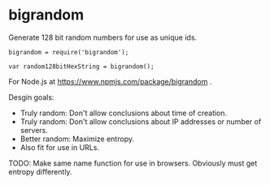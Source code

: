 # bigrandom
Generate 128 bit random numbers for use as unique ids.

```
bigrandom = require('bigrandom');

var random128bitHexString = bigrandom();
```

For Node.js at https://www.npmjs.com/package/bigrandom .

Desgin goals:

* Truly random:
  Don't allow conclusions about time of creation.
* Truly random:
  Don't allow conclusions about IP addresses or number of servers.
* Better random: Maximize entropy.
* Also fit for use in URLs.

TODO: Make same name function for use in browsers.
Obviously must get entropy differently.
